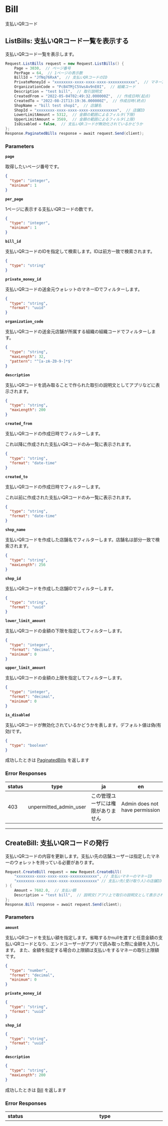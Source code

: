 # Bill
支払いQRコード

<a name="list-bills"></a>
## ListBills: 支払いQRコード一覧を表示する
支払いQRコード一覧を表示します。

```csharp
Request.ListBills request = new Request.ListBills() {
    Page = 3030,  // ページ番号
    PerPage = 64,  // 1ページの表示数
    BillId = "JfNq76RxA",  // 支払いQRコードのID
    PrivateMoneyId = "xxxxxxxx-xxxx-xxxx-xxxx-xxxxxxxxxxxx",  // マネーID
    OrganizationCode = "PcB4TMjC5VwsAv9nE0I",  // 組織コード
    Description = "test bill",  // 取引説明文
    CreatedFrom = "2022-05-04T02:49:32.000000Z",  // 作成日時(起点)
    CreatedTo = "2022-08-21T13:19:36.000000Z",  // 作成日時(終点)
    ShopName = "bill test shop1",  // 店舗名
    ShopId = "xxxxxxxx-xxxx-xxxx-xxxx-xxxxxxxxxxxx",  // 店舗ID
    LowerLimitAmount = 5312,  // 金額の範囲によるフィルタ(下限)
    UpperLimitAmount = 3569,  // 金額の範囲によるフィルタ(上限)
    IsDisabled = false,  // 支払いQRコードが無効化されているかどうか
};
Response.PaginatedBills response = await request.Send(client);
```



### Parameters
**`page`** 
  

取得したいページ番号です。

```json
{
  "type": "integer",
  "minimum": 1
}
```

**`per_page`** 
  

1ページに表示する支払いQRコードの数です。

```json
{
  "type": "integer",
  "minimum": 1
}
```

**`bill_id`** 
  

支払いQRコードのIDを指定して検索します。IDは前方一致で検索されます。

```json
{
  "type": "string"
}
```

**`private_money_id`** 
  

支払いQRコードの送金元ウォレットのマネーIDでフィルターします。

```json
{
  "type": "string",
  "format": "uuid"
}
```

**`organization_code`** 
  

支払いQRコードの送金元店舗が所属する組織の組織コードでフィルターします。

```json
{
  "type": "string",
  "maxLength": 32,
  "pattern": "^[a-zA-Z0-9-]*$"
}
```

**`description`** 
  

支払いQRコードを読み取ることで作られた取引の説明文としてアプリなどに表示されます。

```json
{
  "type": "string",
  "maxLength": 200
}
```

**`created_from`** 
  

支払いQRコードの作成日時でフィルターします。

これ以降に作成された支払いQRコードのみ一覧に表示されます。

```json
{
  "type": "string",
  "format": "date-time"
}
```

**`created_to`** 
  

支払いQRコードの作成日時でフィルターします。

これ以前に作成された支払いQRコードのみ一覧に表示されます。

```json
{
  "type": "string",
  "format": "date-time"
}
```

**`shop_name`** 
  

支払いQRコードを作成した店舗名でフィルターします。店舗名は部分一致で検索されます。

```json
{
  "type": "string",
  "maxLength": 256
}
```

**`shop_id`** 
  

支払いQRコードを作成した店舗IDでフィルターします。

```json
{
  "type": "string",
  "format": "uuid"
}
```

**`lower_limit_amount`** 
  

支払いQRコードの金額の下限を指定してフィルターします。

```json
{
  "type": "integer",
  "format": "decimal",
  "minimum": 0
}
```

**`upper_limit_amount`** 
  

支払いQRコードの金額の上限を指定してフィルターします。

```json
{
  "type": "integer",
  "format": "decimal",
  "minimum": 0
}
```

**`is_disabled`** 
  

支払いQRコードが無効化されているかどうかを表します。デフォルト値は偽(有効)です。

```json
{
  "type": "boolean"
}
```



成功したときは
[PaginatedBills](./responses.md#paginated-bills)
を返します

### Error Responses
|status|type|ja|en|
|---|---|---|---|
|403|unpermitted_admin_user|この管理ユーザには権限がありません|Admin does not have permission|



---


<a name="create-bill"></a>
## CreateBill: 支払いQRコードの発行
支払いQRコードの内容を更新します。支払い先の店舗ユーザーは指定したマネーのウォレットを持っている必要があります。

```csharp
Request.CreateBill request = new Request.CreateBill(
    "xxxxxxxx-xxxx-xxxx-xxxx-xxxxxxxxxxxx", // 支払いマネーのマネーID
    "xxxxxxxx-xxxx-xxxx-xxxx-xxxxxxxxxxxx" // 支払い先(受け取り人)の店舗ID
) {
    Amount = 7602.0,  // 支払い額
    Description = "test bill",  // 説明文(アプリ上で取引の説明文として表示される)
};
Response.Bill response = await request.Send(client);
```



### Parameters
**`amount`** 
  

支払いQRコードを支払い額を指定します。省略するかnullを渡すと任意金額の支払いQRコードとなり、エンドユーザーがアプリで読み取った際に金額を入力します。
また、金額を指定する場合の上限額は支払いをするマネーの取引上限額です。


```json
{
  "type": "number",
  "format": "decimal",
  "minimum": 0
}
```

**`private_money_id`** 
  


```json
{
  "type": "string",
  "format": "uuid"
}
```

**`shop_id`** 
  


```json
{
  "type": "string",
  "format": "uuid"
}
```

**`description`** 
  


```json
{
  "type": "string",
  "maxLength": 200
}
```



成功したときは
[Bill](./responses.md#bill)
を返します

### Error Responses
|status|type|ja|en|
|---|---|---|---|
|400|invalid_parameter_bill_amount_or_range_exceeding_transfer_limit|支払いQRコードの金額がマネーの取引可能金額の上限を超えています|The input amount is exceeding the private money's limit for transfer|
|403|unpermitted_admin_user|この管理ユーザには権限がありません|Admin does not have permission|
|422|shop_account_not_found|店舗アカウントが見つかりません|The shop account is not found|
|422|private_money_not_found|マネーが見つかりません|Private money not found|
|422|shop_user_not_found|店舗が見つかりません|The shop user is not found|
|422|account_closed|アカウントは退会しています|The account is closed|
|422|account_pre_closed|アカウントは退会準備中です|The account is pre-closed|
|422|account_suspended|アカウントは停止されています|The account is suspended|



---


<a name="get-bill"></a>
## GetBill: 支払いQRコードの表示
支払いQRコードの内容を表示します。

```csharp
Request.GetBill request = new Request.GetBill(
    "xxxxxxxx-xxxx-xxxx-xxxx-xxxxxxxxxxxx" // 支払いQRコードのID
);
Response.Bill response = await request.Send(client);
```



### Parameters
**`bill_id`** 
  

表示する支払いQRコードのIDです。

```json
{
  "type": "string",
  "format": "uuid"
}
```



成功したときは
[Bill](./responses.md#bill)
を返します



---


<a name="update-bill"></a>
## UpdateBill: 支払いQRコードの更新
支払いQRコードの内容を更新します。パラメータは全て省略可能で、指定したもののみ更新されます。

```csharp
Request.UpdateBill request = new Request.UpdateBill(
    "xxxxxxxx-xxxx-xxxx-xxxx-xxxxxxxxxxxx" // 支払いQRコードのID
) {
    Amount = 1245.0,  // 支払い額
    Description = "test bill",  // 説明文
    IsDisabled = true,  // 無効化されているかどうか
};
Response.Bill response = await request.Send(client);
```



### Parameters
**`bill_id`** 
  

更新対象の支払いQRコードのIDです。

```json
{
  "type": "string",
  "format": "uuid"
}
```

**`amount`** 
  

支払いQRコードを支払い額を指定します。nullを渡すと任意金額の支払いQRコードとなり、エンドユーザーがアプリで読み取った際に金額を入力します。また、金額を指定する場合の上限額は支払いをするマネーの取引上限額です。

```json
{
  "type": "number",
  "format": "decimal",
  "minimum": 0
}
```

**`description`** 
  

支払いQRコードの詳細説明文です。アプリ上で取引の説明文として表示されます。

```json
{
  "type": "string",
  "maxLength": 200
}
```

**`is_disabled`** 
  

支払いQRコードが無効化されているかどうかを指定します。真にすると無効化され、偽にすると有効化します。

```json
{
  "type": "boolean"
}
```



成功したときは
[Bill](./responses.md#bill)
を返します



---


<a name="create-payment-transaction-with-bill"></a>
## CreatePaymentTransactionWithBill: 支払いQRコードを読み取ることで支払いをする
通常支払いQRコードはエンドユーザーのアプリによって読み取られ、アプリとポケペイサーバとの直接通信によって取引が作られます。 もしエンドユーザーとの通信をパートナーのサーバのみに限定したい場合、パートナーのサーバが支払いQRの情報をエンドユーザーから代理受けして、サーバ間連携APIによって実際の支払い取引をリクエストすることになります。

エンドユーザーから受け取った支払いQRコードのIDをエンドユーザーIDと共に渡すことで支払い取引が作られます。
支払い時には、エンドユーザーの残高のうち、ポイント残高から優先的に消費されます。


```csharp
Request.CreatePaymentTransactionWithBill request = new Request.CreatePaymentTransactionWithBill(
    "xxxxxxxx-xxxx-xxxx-xxxx-xxxxxxxxxxxx", // 支払いQRコードのID
    "xxxxxxxx-xxxx-xxxx-xxxx-xxxxxxxxxxxx" // エンドユーザーのID
) {
    Metadata = "{\"key\":\"value\"}",  // 取引メタデータ
    RequestId = "xxxxxxxx-xxxx-xxxx-xxxx-xxxxxxxxxxxx",  // リクエストID
    Strategy = "point-preferred",  // 支払い時の残高消費方式
};
Response.TransactionDetail response = await request.Send(client);
```



### Parameters
**`bill_id`** 
  

支払いQRコードのIDです。

QRコード生成時に送金先店舗のウォレット情報や、支払い金額などが登録されています。

```json
{
  "type": "string",
  "format": "uuid"
}
```

**`customer_id`** 
  

エンドユーザーIDです。

支払いを行うエンドユーザーを指定します。

```json
{
  "type": "string",
  "format": "uuid"
}
```

**`metadata`** 
  

取引作成時に指定されるメタデータです。

任意入力で、全てのkeyとvalueが文字列であるようなフラットな構造のJSON文字列で指定します。

```json
{
  "type": "string",
  "format": "json"
}
```

**`request_id`** 
  

取引作成APIの羃等性を担保するためのリクエスト固有のIDです。

取引作成APIで結果が受け取れなかったなどの理由で再試行する際に、二重に取引が作られてしまうことを防ぐために、クライアント側から指定されます。指定は任意で、UUID V4フォーマットでランダム生成した文字列です。リクエストIDは一定期間で削除されます。

リクエストIDを指定したとき、まだそのリクエストIDに対する取引がない場合、新規に取引が作られレスポンスとして返されます。もしそのリクエストIDに対する取引が既にある場合、既存の取引がレスポンスとして返されます。
既に存在する、別のユーザによる取引とリクエストIDが衝突した場合、request_id_conflictが返ります。

```json
{
  "type": "string",
  "format": "uuid"
}
```

**`strategy`** 
  

支払い時に残高がどのように消費されるかを指定します。
デフォルトでは point-preferred (ポイント優先)が採用されます。

- point-preferred: ポイント残高が優先的に消費され、ポイントがなくなり次第マネー残高から消費されていきます(デフォルト動作)
- money-only: マネー残高のみから消費され、ポイント残高は使われません

マネー設定でポイント残高のみの利用に設定されている場合(display_money_and_point が point-only の場合)、 strategy の指定に関わらずポイント優先になります。

```json
{
  "type": "string",
  "enum": [
    "point-preferred",
    "money-only"
  ]
}
```



成功したときは
[TransactionDetail](./responses.md#transaction-detail)
を返します

### Error Responses
|status|type|ja|en|
|---|---|---|---|
|403|unpermitted_admin_user|この管理ユーザには権限がありません|Admin does not have permission|
|422|disabled_bill|支払いQRコードが無効です|Bill is disabled|
|422|customer_user_not_found||The customer user is not found|
|422|bill_not_found|支払いQRコードが見つかりません|Bill not found|
|422|coupon_not_found|クーポンが見つかりませんでした。|The coupon is not found.|
|422|cannot_topup_during_cvs_authorization_pending|コンビニ決済の予約中はチャージできません|You cannot topup your account while a convenience store payment is pending.|
|422|not_applicable_transaction_type_for_account_topup_quota|チャージ取引以外の取引種別ではチャージ可能枠を使用できません|Account topup quota is not applicable to transaction types other than topup.|
|422|private_money_topup_quota_not_available|このマネーにはチャージ可能枠の設定がありません|Topup quota is not available with this private money.|
|422|account_can_not_topup|この店舗からはチャージできません|account can not topup|
|422|private_money_closed|このマネーは解約されています|This money was closed|
|422|transaction_has_done|取引は完了しており、キャンセルすることはできません|Transaction has been copmpleted and cannot be canceled|
|422|account_restricted|特定のアカウントの支払いに制限されています|The account is restricted to pay for a specific account|
|422|account_balance_not_enough|口座残高が不足してます|The account balance is not enough|
|422|c2c_transfer_not_allowed|このマネーではユーザ間マネー譲渡は利用できません|Customer to customer transfer is not available for this money|
|422|account_transfer_limit_exceeded|取引金額が上限を超えました|Too much amount to transfer|
|422|account_balance_exceeded|口座残高が上限を超えました|The account balance exceeded the limit|
|422|account_money_topup_transfer_limit_exceeded|マネーチャージ金額が上限を超えました|Too much amount to money topup transfer|
|422|account_topup_quota_not_splittable|このチャージ可能枠は設定された金額未満の金額には使用できません|This topup quota is only applicable to its designated money amount.|
|422|topup_amount_exceeding_topup_quota_usable_amount|チャージ金額がチャージ可能枠の利用可能金額を超えています|Topup amount is exceeding the topup quota's usable amount|
|422|account_topup_quota_inactive|指定されたチャージ可能枠は有効ではありません|Topup quota is inactive|
|422|account_topup_quota_not_within_applicable_period|指定されたチャージ可能枠の利用可能期間外です|Topup quota is not applicable at this time|
|422|account_topup_quota_not_found|ウォレットにチャージ可能枠がありません|Topup quota is not found with this account|
|422|account_total_topup_limit_range|合計チャージ額がマネーで指定された期間内での上限を超えています|The topup exceeds the total amount within the period defined by the money.|
|422|account_total_topup_limit_entire_period|合計チャージ額がマネーで指定された期間内での上限を超えています|The topup exceeds the total amount defined by the money.|
|422|coupon_unavailable_shop|このクーポンはこの店舗では使用できません。|This coupon is unavailable for this shop.|
|422|coupon_already_used|このクーポンは既に使用済みです。|This coupon is already used.|
|422|coupon_not_received|このクーポンは受け取られていません。|This coupon is not received.|
|422|coupon_not_sent|このウォレットに対して配信されていないクーポンです。|This coupon is not sent to this account yet.|
|422|coupon_amount_not_enough|このクーポンを使用するには支払い額が足りません。|The payment amount not enough to use this coupon.|
|422|coupon_not_payment|クーポンは支払いにのみ使用できます。|Coupons can only be used for payment.|
|422|coupon_unavailable|このクーポンは使用できません。|This coupon is unavailable.|
|422|account_suspended|アカウントは停止されています|The account is suspended|
|422|account_closed|アカウントは退会しています|The account is closed|
|422|customer_account_not_found||The customer account is not found|
|422|shop_account_not_found|店舗アカウントが見つかりません|The shop account is not found|
|422|account_currency_mismatch|アカウント間で通貨が異なっています|Currency mismatch between accounts|
|422|account_pre_closed|アカウントは退会準備中です|The account is pre-closed|
|422|account_not_accessible|アカウントにアクセスできません|The account is not accessible by this user|
|422|terminal_is_invalidated|端末は無効化されています|The terminal is already invalidated|
|422|same_account_transaction|同じアカウントに送信しています|Sending to the same account|
|422|transaction_invalid_done_at|取引完了日が無効です|Transaction completion date is invalid|
|422|transaction_invalid_amount|取引金額が数値ではないか、受け入れられない桁数です|Transaction amount is not a number or cannot be accepted for this currency|
|422|request_id_conflict|このリクエストIDは他の取引ですでに使用されています。お手数ですが、別のリクエストIDで最初からやり直してください。|The request_id is already used by another transaction. Try again with new request id|
|422|reserved_word_can_not_specify_to_metadata|取引メタデータに予約語は指定出来ません|Reserved word can not specify to metadata|
|422|invalid_metadata|メタデータの形式が不正です|Invalid metadata format|
|503|temporarily_unavailable||Service Unavailable|



---



